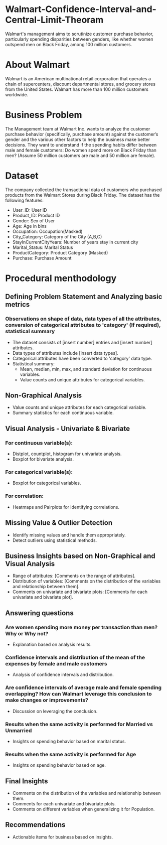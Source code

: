 # Walmart-Confidence-Interval-and-Central-Limit-Theoram
Walmart's management aims to scrutinize customer purchase behavior, particularly spending disparities between genders, like whether women outspend men on Black Friday, among 100 million customers.

# About Walmart
Walmart is an American multinational retail corporation that operates a chain of supercenters, discount departmental stores, and grocery stores from the United States. Walmart has more than 100 million customers worldwide.

# Business Problem
The Management team at Walmart Inc. wants to analyze the customer purchase behavior (specifically, purchase amount) against the customer’s gender and the various other factors to help the business make better decisions. They want to understand if the spending habits differ between male and female customers: Do women spend more on Black Friday than men? (Assume 50 million customers are male and 50 million are female).

# Dataset
The company collected the transactional data of customers who purchased products from the Walmart Stores during Black Friday. The dataset has the following features:
* User_ID:	User ID
* Product_ID:	Product ID
* Gender:	Sex of User
* Age:	Age in bins
* Occupation:	Occupation(Masked)
* City_Category:	Category of the City (A,B,C)
* StayInCurrentCityYears:	Number of years stay in current city
* Marital_Status:	Marital Status
* ProductCategory:	Product Category (Masked)
* Purchase:	Purchase Amount

# Procedural menthodology

## Defining Problem Statement and Analyzing basic metrics

### Observations on shape of data, data types of all the attributes, conversion of categorical attributes to 'category' (If required), statistical summary
- The dataset consists of [insert number] entries and [insert number] attributes.
- Data types of attributes include [insert data types].
- Categorical attributes have been converted to 'category' data type.
- Statistical summary:
  - Mean, median, min, max, and standard deviation for continuous variables.
  - Value counts and unique attributes for categorical variables.

## Non-Graphical Analysis
- Value counts and unique attributes for each categorical variable.
- Summary statistics for each continuous variable.

## Visual Analysis - Univariate & Bivariate

### For continuous variable(s):
- Distplot, countplot, histogram for univariate analysis.
- Boxplot for bivariate analysis.

### For categorical variable(s):
- Boxplot for categorical variables.

### For correlation:
- Heatmaps and Pairplots for identifying correlations.

## Missing Value & Outlier Detection
- Identify missing values and handle them appropriately.
- Detect outliers using statistical methods.

## Business Insights based on Non-Graphical and Visual Analysis
- Range of attributes: [Comments on the range of attributes].
- Distribution of variables: [Comments on the distribution of the variables and relationship between them].
- Comments on univariate and bivariate plots: [Comments for each univariate and bivariate plot].

## Answering questions

### Are women spending more money per transaction than men? Why or Why not?
- Explanation based on analysis results.

### Confidence intervals and distribution of the mean of the expenses by female and male customers
- Analysis of confidence intervals and distribution.

### Are confidence intervals of average male and female spending overlapping? How can Walmart leverage this conclusion to make changes or improvements?
- Discussion on leveraging the conclusion.

### Results when the same activity is performed for Married vs Unmarried
- Insights on spending behavior based on marital status.

### Results when the same activity is performed for Age
- Insights on spending behavior based on age.

## Final Insights
- Comments on the distribution of the variables and relationship between them.
- Comments for each univariate and bivariate plots.
- Comments on different variables when generalizing it for Population.

## Recommendations 
- Actionable items for business based on insights.





